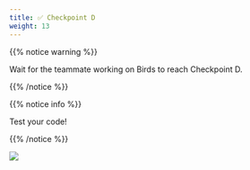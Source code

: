 ```yaml
---
title: ✅ Checkpoint D
weight: 13
---
```


{{% notice warning %}}

Wait for the teammate working on Birds to reach Checkpoint D.

{{% /notice %}}

{{% notice info %}}

Test your code!

{{% /notice %}}

![](../../images/checkpoint5.gif)
